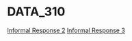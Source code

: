# DATA_310
[Informal Response 2](https://github.com/rrrrli/DATA_310/blob/master/310_%20Informal%20response%20%232.pdf)
[Informal Response 3](https://github.com/rrrrli/DATA_310/blob/master/Informal%20response%20%233.pdf) 
